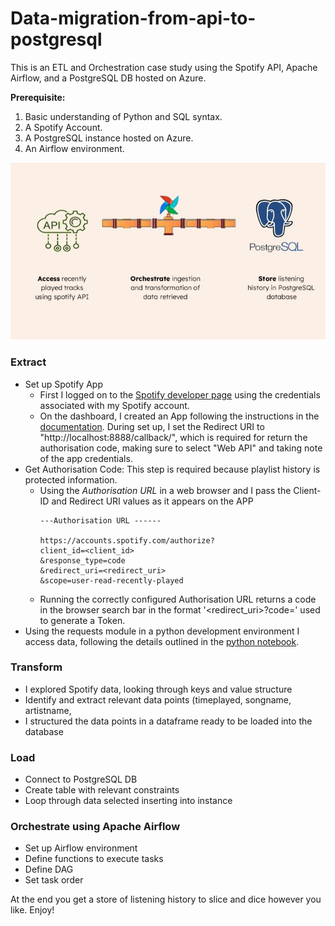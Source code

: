 # Data-migration-from-api-to-postgresql
This is an ETL and Orchestration case study using the Spotify API, Apache Airflow, and a PostgreSQL DB hosted on Azure.

**Prerequisite:**
1. Basic understanding of Python and SQL syntax.  
2. A Spotify Account.
3. A PostgreSQL instance hosted on Azure.
4. An Airflow environment.

![Visual representation of data flow; from API throw Airflow pipeline to PostgreSQL DB](/assets/ETL_Overview.jpg "Process Architecture")

### Extract
- Set up Spotify App
  - First I logged on to the [Spotify developer page](developer.spotify.com) using the credentials associated with my Spotify account.
  - On the dashboard, I created an App following the instructions in the [documentation](developer.spotify.com/documentation/web-api).
    During set up, I set the Redirect URI to "http\://localhost:8888/callback/", which is required for return the authorisation code, making sure to select "Web API" and taking note of the app credentials.
- Get Authorisation Code: This step is required because playlist history is protected information.
  - Using the *Authorisation URL* in a web browser and I pass the Client-ID and Redirect URI values as it appears on the APP
    ```
    ---Authorisation URL ------
    
    https://accounts.spotify.com/authorize?
    client_id=<client_id>
    &response_type=code
    &redirect_uri=<redirect_uri>
    &scope=user-read-recently-played
    ```
  - Running the correctly configured Authorisation URL returns a code in the browser search bar in the format '<redirect_uri>?code=<authorisation-code>'
    used to generate a Token. 
- Using the requests module in a python development environment I access data, following the details outlined in the [python notebook](#).

### Transform
* I explored Spotify data, looking through keys and value structure
* Identify and extract relevant data points (timeplayed, songname, artistname, 
* I structured the data points in a dataframe ready to be loaded into the database

### Load
* Connect to PostgreSQL DB
* Create table with relevant constraints
* Loop through data selected inserting into instance

### Orchestrate using Apache Airflow
*  Set up Airflow environment
*  Define functions to execute tasks
*  Define DAG
*  Set task order

At the end you get a store of listening history to slice and dice however you like. Enjoy!
